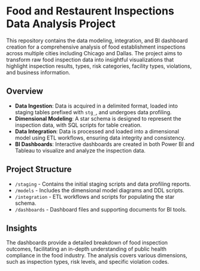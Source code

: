 
# Food and Restaurent Inspections Data Analysis Project

This repository contains the data modeling, integration, and BI dashboard creation for a comprehensive analysis of food establishment inspections across multiple cities including Chicago and Dallas. The project aims to transform raw food inspection data into insightful visualizations that highlight inspection results, types, risk categories, facility types, violations, and business information.

## Overview

- **Data Ingestion**: Data is acquired in a delimited format, loaded into staging tables prefixed with `stg_`, and undergoes data profiling.
- **Dimensional Modeling**: A star schema is designed to represent the inspection data, with SQL scripts for table creation.
- **Data Integration**: Data is processed and loaded into a dimensional model using ETL workflows, ensuring data integrity and consistency.
- **BI Dashboards**: Interactive dashboards are created in both Power BI and Tableau to visualize and analyze the inspection data.

## Project Structure

- `/staging` - Contains the initial staging scripts and data profiling reports.
- `/models` - Includes the dimensional model diagrams and DDL scripts.
- `/integration` - ETL workflows and scripts for populating the star schema.
- `/dashboards` - Dashboard files and supporting documents for BI tools.

## Insights

The dashboards provide a detailed breakdown of food inspection outcomes, facilitating an in-depth understanding of public health compliance in the food industry. The analysis covers various dimensions, such as inspection types, risk levels, and specific violation codes.

